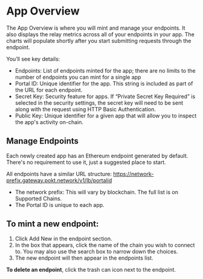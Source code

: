 # App Overview

The App Overview is where you will mint and manage your endpoints. It also displays the relay metrics across all of your endpoints in your app. The charts will populate shortly after you start submitting requests through the endpoint.

You’ll see key details:

- Endpoints: List of endpoints minted for the app; there are no limits to the number of endpoints you can mint for a single app
- Portal ID: Unique identifier for the app. This string is included as part of the URL for each endpoint.
- Secret Key: Security feature for apps. If “Private Secret Key Required” is selected in the security settings, the secret key will need to be sent along with the request using HTTP Basic Authentication.
- Public Key: Unique identifier for a given app that will allow you to inspect the app's activity on-chain.

## Manage Endpoints

Each newly created app has an Ethereum endpoint generated by default. There's no requirement to use it, just a suggested place to start.

All endpoints have a similar URL structure: https://network-prefix.gateway.pokt.network/v1/lb/portalid
- The network prefix: This will vary by blockchain. The full list is on Supported Chains.
- The Portal ID is unique to each app.

## To mint a new endpoint:

1. Click Add New in the endpoint section.
2. In the box that appears, click the name of the chain you wish to connect to. You may also use the search box to narrow down the choices.
3. The new endpoint will then appear in the endpoints list.

**To delete an endpoint**, click the trash can icon next to the endpoint.

